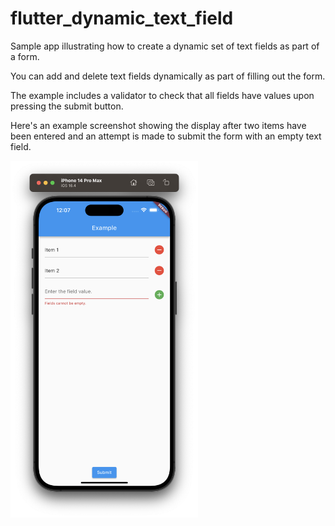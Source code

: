 # flutter_dynamic_text_field

Sample app illustrating how to create a dynamic set of text fields as part of a form.

You can add and delete text fields dynamically as part of filling out the form. 

The example includes a validator to check that all fields have values upon pressing the submit button.

Here's an example screenshot showing the display after two items have been entered and an attempt is made to submit the form with an empty text field.

<img width="300px" src="README.png">
